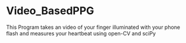 # Video_BasedPPG
This Program takes an video of your finger illuminated with your phone flash and measures your heartbeat using open-CV and sciPy
